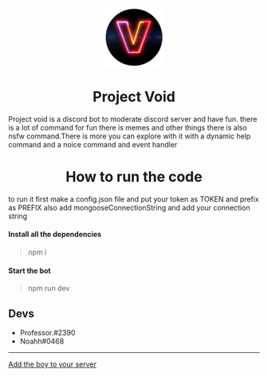 ﻿<p align="center">
<img src="./static/icon.png" style="height: 120px"/>
</p>

<h1 align="center">Project Void</h1>
<p align="">Project void is a discord bot to moderate discord server and have fun. there is a lot of command for fun there is memes and other things there is also nsfw command.There is more you can explore with it with a dynamic help command and a noice command and event handler</p>

<h1 align="center">How to run the code</h1>
<p>to run it first make a config.json file and put your token as TOKEN and prefix as PREFIX also add mongooseConnectionString and add your connection string</p>

#### Install all the dependencies

>npm i
#### Start the bot

> npm run dev

## Devs
<ul>
<li>Professor.#2390</li>
 <li>Noahh#0468</li>
</ul>

<hr/>
<a href="https://discord.com/api/oauth2/authorize?client_id=881214410742448179&permissions=8&scope=bot%20applications.commands">Add the boy to your server</a>

